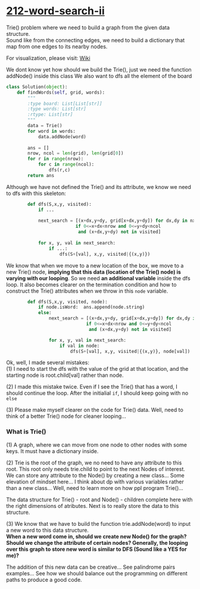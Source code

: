 # [212-word-search-ii](https://leetcode.com/problems/word-search-ii/)

Trie() problem where we need to build a graph from the given data structure.    
Sound like from the connecting edges, we need to build a dictionary that map from one edges to its nearby nodes.   

For visualization, please visit: [Wiki](https://en.wikipedia.org/wiki/Trie)    

We dont know yet how should we build the Trie(), just we need the function addNode() inside this class
We also want to dfs all the element of the board

```python
class Solution(object):
    def findWords(self, grid, words):
        """
        :type board: List[List[str]]
        :type words: List[str]
        :rtype: List[str]
        """
        data = Trie()
        for word in words:
            data.addNode(word)
            
        ans = []
        nrow, ncol = len(grid), len(grid[0])
        for r in range(nrow):
            for c in range(ncol):
                dfs(r,c)
        return ans
```

Although we have not defined the Trie() and its attribute, we know we need to dfs with this skeleton:

```python
        def dfs(S,x,y, visited):
            if ...
            
            next_search = [(x+dx,y+dy, grid[x+dx,y+dy]) for dx,dy in nxt
                          if 0<=x+dx<nrow and 0<=y+dy<ncol 
                           and (x+dx,y+dy) not in visited]
            
            for x, y, val in next_search:
                if ...:
                    dfs(S+[val], x,y, visited|{(x,y)})
```

We know that when we move to a new location of the box, we move to a new Trie() node, **implying that this data (location of the Trie() node) is varying with our looping**. So we need **an additional variable** inside the dfs loop. It also becomes clearer on the termination condition and how to construct the Trie() attributes when we throw in this `node` variable.   

```python
        def dfs(S,x,y, visited, node):
            if node.isWord:  ans.append(node.string)
            else:
                next_search = [(x+dx,y+dy, grid[x+dx,y+dy]) for dx,dy in nxt
                              if 0<=x+dx<nrow and 0<=y+dy<ncol 
                               and (x+dx,y+dy) not in visited]

                for x, y, val in next_search:
                    if val in node:
                        dfs(S+[val], x,y, visited|{(x,y)}, node[val])
```

Ok, well, I made several mistakes:    
(1) I need to start the dfs with the value of the grid at that location, and the starting node is root.child\[val] rather than node.    
     
(2) I made this mistake twice. Even if I see the Trie() that has a word, I should continue the loop. After the initialial `if`, I should  keep going with no `else`   
   
(3) Please make myself clearer on the code for Trie() data. Well, need to think of a better Trie() node for cleaner looping...      
     
     
### What is Trie()

(1) A graph, where we can move from one node to other nodes with some keys. It must have a dictionary inside.    
     
(2) Trie is the root of the graph, we no need to have any attribute to this root. This root only needs trie.child to point to the next Nodes of interest. We can store any attribute to the Node() by creating a new class... Some elevation of mindset here... I think about dp with various variables rather than a new class... Well, need to learn more on how ppl program Trie()...      
   
The data structure for Trie() - root and Node() - children complete here with the right dimensions of atributes. Next is to really store the data to this structure.       
   
(3) We know that we have to build the function trie.addNode(word) to input a new word to this data structure.    
**When a new word come in, should we create new Node() for the graph? Should we change the attribute of certain nodes? Generally, the looping over this graph to store new word is similar to DFS (Sound like a YES for me)?**   
   
The addition of this new data can be creative... See palindrome pairs examples... See how we should balance out the programming on different paths to produce a good code.     
